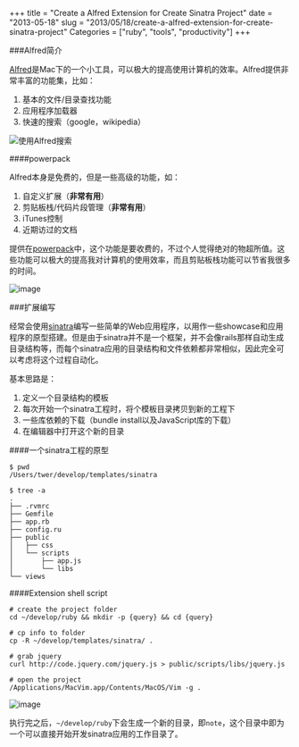 +++
title = "Create a Alfred Extension for Create Sinatra Project"
date = "2013-05-18"
slug = "2013/05/18/create-a-alfred-extension-for-create-sinatra-project"
Categories = ["ruby", "tools", "productivity"]
+++

###Alfred简介

[Alfred](http://www.alfredapp.com/)是Mac下的一个小工具，可以极大的提高使用计算机的效率。Alfred提供非常丰富的功能集，比如：

1.	基本的文件/目录查找功能
2.	应用程序加载器
3.	快速的搜索（google，wikipedia）

![使用Alfred搜索](/images/2013/05/alfred-find.png)

####powerpack

Alfred本身是免费的，但是一些高级的功能，如：

1.	自定义扩展（**非常有用**）
2.	剪贴板栈/代码片段管理（**非常有用**）
3.	iTunes控制
4.	近期访过的文档

提供在[powerpack](http://www.alfredapp.com/powerpack/)中，这个功能是要收费的，不过个人觉得绝对的物超所值。这些功能可以极大的提高我对计算机的使用效率，而且剪贴板栈功能可以节省我很多的时间。

![image](/images/2013/05/alfred-clipboard.png)

###扩展编写

经常会使用[sinatra](http://www.sinatrarb.com/)编写一些简单的Web应用程序，以用作一些showcase和应用程序的原型搭建。但是由于sinatra并不是一个框架，并不会像rails那样自动生成目录结构等，而每个sinatra应用的目录结构和文件依赖都非常相似，因此完全可以考虑将这个过程自动化。

基本思路是：

1.	定义一个目录结构的模板
2.	每次开始一个sinatra工程时，将个模板目录拷贝到新的工程下
3.	一些库依赖的下载（bundle install以及JavaScript库的下载）
4.	在编辑器中打开这个新的目录

####一个sinatra工程的原型

```
$ pwd
/Users/twer/develop/templates/sinatra

$ tree -a
.
├── .rvmrc
├── Gemfile
├── app.rb
├── config.ru
├── public
│   ├── css
│   └── scripts
│       ├── app.js
│       └── libs
└── views
```

####Extension shell script

```
# create the project folder
cd ~/develop/ruby && mkdir -p {query} && cd {query}

# cp info to folder
cp -R ~/develop/templates/sinatra/ .

# grab jquery
curl http://code.jquery.com/jquery.js > public/scripts/libs/jquery.js

# open the project
/Applications/MacVim.app/Contents/MacOS/Vim -g .
```

![image](/images/2013/05/sinatra-ext-result.png)

执行完之后，`~/develop/ruby`下会生成一个新的目录，即`note`，这个目录中即为一个可以直接开始开发sinatra应用的工作目录了。
